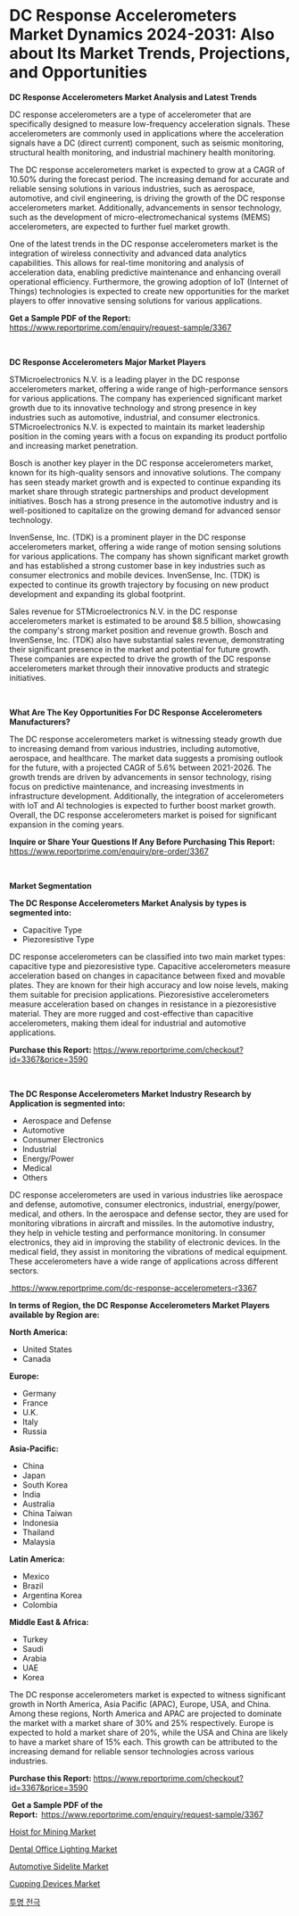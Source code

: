 <p><h1>DC Response Accelerometers Market Dynamics 2024-2031: Also about Its Market Trends, Projections, and Opportunities</h1></p><p><strong>DC Response Accelerometers Market Analysis and Latest Trends</strong></p>
<p><p>DC response accelerometers are a type of accelerometer that are specifically designed to measure low-frequency acceleration signals. These accelerometers are commonly used in applications where the acceleration signals have a DC (direct current) component, such as seismic monitoring, structural health monitoring, and industrial machinery health monitoring.</p><p>The DC response accelerometers market is expected to grow at a CAGR of 10.50% during the forecast period. The increasing demand for accurate and reliable sensing solutions in various industries, such as aerospace, automotive, and civil engineering, is driving the growth of the DC response accelerometers market. Additionally, advancements in sensor technology, such as the development of micro-electromechanical systems (MEMS) accelerometers, are expected to further fuel market growth.</p><p>One of the latest trends in the DC response accelerometers market is the integration of wireless connectivity and advanced data analytics capabilities. This allows for real-time monitoring and analysis of acceleration data, enabling predictive maintenance and enhancing overall operational efficiency. Furthermore, the growing adoption of IoT (Internet of Things) technologies is expected to create new opportunities for the market players to offer innovative sensing solutions for various applications.</p></p>
<p><strong>Get a Sample PDF of the Report:&nbsp;</strong> <a href="https://www.reportprime.com/enquiry/request-sample/3367">https://www.reportprime.com/enquiry/request-sample/3367</a></p>
<p>&nbsp;</p>
<p><strong>DC Response Accelerometers Major Market Players</strong></p>
<p><p>STMicroelectronics N.V. is a leading player in the DC response accelerometers market, offering a wide range of high-performance sensors for various applications. The company has experienced significant market growth due to its innovative technology and strong presence in key industries such as automotive, industrial, and consumer electronics. STMicroelectronics N.V. is expected to maintain its market leadership position in the coming years with a focus on expanding its product portfolio and increasing market penetration.</p><p>Bosch is another key player in the DC response accelerometers market, known for its high-quality sensors and innovative solutions. The company has seen steady market growth and is expected to continue expanding its market share through strategic partnerships and product development initiatives. Bosch has a strong presence in the automotive industry and is well-positioned to capitalize on the growing demand for advanced sensor technology.</p><p>InvenSense, Inc. (TDK) is a prominent player in the DC response accelerometers market, offering a wide range of motion sensing solutions for various applications. The company has shown significant market growth and has established a strong customer base in key industries such as consumer electronics and mobile devices. InvenSense, Inc. (TDK) is expected to continue its growth trajectory by focusing on new product development and expanding its global footprint.</p><p>Sales revenue for STMicroelectronics N.V. in the DC response accelerometers market is estimated to be around $8.5 billion, showcasing the company's strong market position and revenue growth. Bosch and InvenSense, Inc. (TDK) also have substantial sales revenue, demonstrating their significant presence in the market and potential for future growth. These companies are expected to drive the growth of the DC response accelerometers market through their innovative products and strategic initiatives.</p></p>
<p>&nbsp;</p>
<p><strong>What Are The Key Opportunities For DC Response Accelerometers Manufacturers?</strong></p>
<p><p>The DC response accelerometers market is witnessing steady growth due to increasing demand from various industries, including automotive, aerospace, and healthcare. The market data suggests a promising outlook for the future, with a projected CAGR of 5.6% between 2021-2026. The growth trends are driven by advancements in sensor technology, rising focus on predictive maintenance, and increasing investments in infrastructure development. Additionally, the integration of accelerometers with IoT and AI technologies is expected to further boost market growth. Overall, the DC response accelerometers market is poised for significant expansion in the coming years.</p></p>
<p><strong>Inquire or Share Your Questions If Any Before Purchasing This Report:</strong> <a href="https://www.reportprime.com/enquiry/pre-order/3367">https://www.reportprime.com/enquiry/pre-order/3367</a></p>
<p>&nbsp;</p>
<p><strong>Market Segmentation</strong></p>
<p><strong>The DC Response Accelerometers Market Analysis by types is segmented into:</strong></p>
<p><ul><li>Capacitive Type</li><li>Piezoresistive Type</li></ul></p>
<p><p>DC response accelerometers can be classified into two main market types: capacitive type and piezoresistive type. Capacitive accelerometers measure acceleration based on changes in capacitance between fixed and movable plates. They are known for their high accuracy and low noise levels, making them suitable for precision applications. Piezoresistive accelerometers measure acceleration based on changes in resistance in a piezoresistive material. They are more rugged and cost-effective than capacitive accelerometers, making them ideal for industrial and automotive applications.</p></p>
<p><strong>Purchase this Report:&nbsp;</strong><a href="https://www.reportprime.com/checkout?id=3367&price=3590">https://www.reportprime.com/checkout?id=3367&price=3590</a></p>
<p>&nbsp;</p>
<p><strong>The DC Response Accelerometers Market Industry Research by Application is segmented into:</strong></p>
<p><ul><li>Aerospace and Defense</li><li>Automotive</li><li>Consumer Electronics</li><li>Industrial</li><li>Energy/Power</li><li>Medical</li><li>Others</li></ul></p>
<p><p>DC response accelerometers are used in various industries like aerospace and defense, automotive, consumer electronics, industrial, energy/power, medical, and others. In the aerospace and defense sector, they are used for monitoring vibrations in aircraft and missiles. In the automotive industry, they help in vehicle testing and performance monitoring. In consumer electronics, they aid in improving the stability of electronic devices. In the medical field, they assist in monitoring the vibrations of medical equipment. These accelerometers have a wide range of applications across different sectors.</p></p>
<p><a href="https://www.reportprime.com/dc-response-accelerometers-r3367">&nbsp;https://www.reportprime.com/dc-response-accelerometers-r3367</a></p>
<p><strong>In terms of Region, the DC Response Accelerometers Market Players available by Region are:</strong></p>
<p>
    <p> <strong> North America: </strong>
        <ul>
            <li>United States</li>
            <li>Canada</li>
        </ul>
        </p> 
    <p> <strong> Europe: </strong>
        <ul>
            <li>Germany</li>
            <li>France</li>
            <li>U.K.</li>
            <li>Italy</li>
            <li>Russia</li>
        </ul>
        </p> 
    <p> <strong> Asia-Pacific: </strong>
        <ul>
            <li>China</li>
            <li>Japan</li>
            <li>South Korea</li>
            <li>India</li>
            <li>Australia</li>
            <li>China Taiwan</li>
            <li>Indonesia</li>
            <li>Thailand</li>
            <li>Malaysia</li>
        </ul>
        </p> 
    <p> <strong> Latin America: </strong>
        <ul>
            <li>Mexico</li>
            <li>Brazil</li>
            <li>Argentina Korea</li>
            <li>Colombia</li>
        </ul>
        </p> 
    <p> <strong> Middle East & Africa: </strong>
        <ul>
            <li>Turkey</li>
            <li>Saudi</li>
            <li>Arabia</li>
            <li>UAE</li>
            <li>Korea</li>
        </ul>
    </p>
    </p>
<p><p>The DC response accelerometers market is expected to witness significant growth in North America, Asia Pacific (APAC), Europe, USA, and China. Among these regions, North America and APAC are projected to dominate the market with a market share of 30% and 25% respectively. Europe is expected to hold a market share of 20%, while the USA and China are likely to have a market share of 15% each. This growth can be attributed to the increasing demand for reliable sensor technologies across various industries.</p></p>
<p><strong>Purchase this Report: </strong><a href="https://www.reportprime.com/checkout?id=3367&price=3590">https://www.reportprime.com/checkout?id=3367&price=3590</a></p>
<p>&nbsp;<strong>Get a Sample PDF of the Report:&nbsp;&nbsp;</strong><a href="https://www.reportprime.com/enquiry/request-sample/3367">https://www.reportprime.com/enquiry/request-sample/3367</a></p>
<p><strong></strong></p>
<p><p><a href="https://www.linkedin.com/pulse/hoist-mining-market-trends-focusing-insight-forecast-analysis-ykric?trackingId=zZJYuQukc7F9QhQP2eB0cA%3D%3D">Hoist for Mining Market</a></p><p><a href="https://issuu.com/reportprime-2/docs/dental-office-lighting-market-size-2030.pptx">Dental Office Lighting Market</a></p><p><a href="https://www.linkedin.com/pulse/automotive-sidelite-market-trends-analysis-opportunities-pscte">Automotive Sidelite Market</a></p><p><a href="https://issuu.com/reportprime-2/docs/cupping-devices-market-size-2030.pptx">Cupping Devices Market</a></p><p><a href="https://github.com/mpodehpw07370073/Market-Research-Report-List-3/blob/main/301559139231.md">투명 전극</a></p></p>